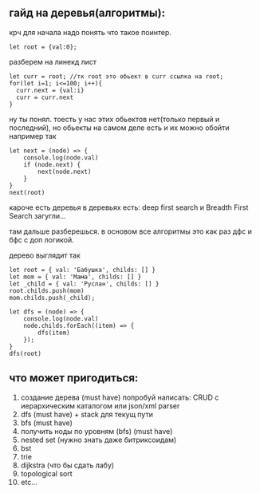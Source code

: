 ## гайд на деревья(алгоритмы):  
крч для начала надо понять что такое поинтер.
```
let root = {val:0};
```
разберем на линекд лист
```
let curr = root; //тк root это обьект в curr ссылка на root;
for(let i=1; i<=100; i++){
  curr.next = {val:i}            
  curr = curr.next
}
```
ну ты понял. тоесть у нас этих обьектов нет(только первый и последний), но обьекты на самом деле есть и их можно обойти например так
```
let next = (node) => {
    console.log(node.val)
    if (node.next) {
        next(node.next)
    }
}
next(root)
```
кароче есть деревья в деревьях есть:
deep first search и Breadth First Search
загугли... 

там дальше разберешься. в основом все алгоритмы это как раз дфс и бфс с доп логикой.

дерево выглядит так
```
let root = { val: 'Бабушка', childs: [] }
let mom = { val: 'Мама', childs: [] }
let _child = { val: 'Руслан', childs: [] }
root.childs.push(mom)
mom.childs.push(_child);

let dfs = (node) => {
    console.log(node.val)
    node.childs.forEach((item) => {
        dfs(item)
    });
}
dfs(root)
```

## что может пригодиться:    
1. создание дерева (must have) попробуй написать: CRUD с иерархическим каталогом или json/xml parser
2. dfs (must have) + stack для текущ пути
3. bfs (must have)
4. получить ноды по уровням (bfs) (must have)
5. nested set (нужно знать даже битриксоидам)
6. bst
7. trie
8. dijkstra (что бы сдать лабу)
9. topological sort
10. etc...